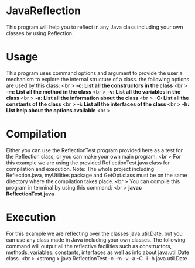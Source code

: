 # JavaReflection
This program will help you to reflect in any Java class including your own classes by using Reflection. 
# Usage
This program uses command options and argument to provide the user a mechanism to explore the internal structure of a class. the following  options are used by this class: <br \>
<strong> -c: List all the constructors in the class </strong> <br \> 
<strong> -m: List all the method in the class </strong> <br \>
<strong> -v: List all the variables in the class </strong> <br \>
<strong> -a: List all the information about the class </strong> <br \>
<strong> -C: List all the constants of the class </strong> <br \>
<strong> -i: List all the interfaces of the class </strong> <br \>
<strong> -h: List help about the options available </strong> <br \>
# Compilation
Either you can use the ReflectionTest program provided here as a test for the Reflection class, or you can make your own main program. <br \>
For this example we are using the provided ReflectionTest.java class for compilation and execution. 
Note: The whole project including Reflection.java, myUtilities package and GetOpt.class must be on the same directory where the compilation takes place. <br \>
You can compile this program in terminal by using this command: <br \>
<strong> javac ReflectionTest.java </strong>
# Execution
For this example we are reflecting over the classes java.util.Date, but you can use any class made in Java including your own classes. The following command will output all the reflective facilities such as constructors, methods, variables. constants, interfaces as well as info about java.util.Date class. <br \>
<strong \> java ReflectionTest -c -m -v -a -C -i -h java.util.Date </strong>

